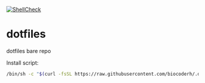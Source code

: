 [![ShellCheck](https://github.com/biocoderh/keyboards/actions/workflows/shellcheck.yml/badge.svg)](https://github.com/biocoderh/keyboards/actions/workflows/shellcheck.yml)

# dotfiles

dotfiles bare repo

Install script:
```sh
/bin/sh -c "$(curl -fsSL https://raw.githubusercontent.com/biocoderh/.dotfiles/master/.local/bin/dotfiles-install)"
```
